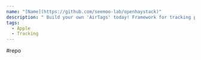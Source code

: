 ```yaml
---
name: "[Name](https://github.com/seemoo-lab/openhaystack)"
description: " Build your own 'AirTags' today! Framework for tracking personal Bluetooth devices via Apple's massive Find My network."
tags:
  - Apple
  - Tracking
---
```

#repo